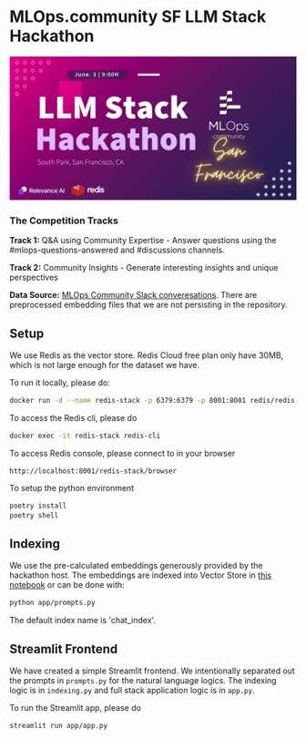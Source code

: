 # MLOps.community SF LLM Stack Hackathon

![hackathon](./assets/events.png)

### The Competition Tracks

**​Track 1:** Q&A using Community Expertise - Answer questions using the #mlops-questions-answered and #discussions channels.

**​Track 2:** Community Insights - Generate interesting insights and unique perspectives

**Data Source:** [MLOps Community Slack converesations](https://drive.google.com/drive/folders/1FCuU2j8yI7hXsZL8Ls_fgJwUn7-Dx_VV). There are preprocessed embedding files that we are not persisting in the repository.

## Setup

We use Redis as the vector store. Redis Cloud free plan only have 30MB, which is not large enough for the dataset we have.

To run it locally, please do:
```bash
docker run -d --name redis-stack -p 6379:6379 -p 8001:8001 redis/redis-stack:latest
```

To access the Redis cli, please do
```bash
docker exec -it redis-stack redis-cli
``` 

To access Redis console, please connect to in your browser
```
http://localhost:8001/redis-stack/browser
```

To setup the python environment
```bash
poetry install
poetry shell
```

## Indexing

We use the pre-calculated embeddings generously provided by the hackathon host. The embeddings are indexed into Vector Store in [this notebook](./notebooks/0.0.1-sample-LLM-Stack-Hackathon-Starter.ipynb) or can be done with:

```bash
python app/prompts.py
```

The default index name is 'chat_index'.

## Streamlit Frontend

We have created a simple Streamlit frontend. We intentionally separated out the prompts in `prompts.py` for the natural language logics. The indexing logic is in `indexing.py` and full stack application logic is in `app.py`.


To run the Streamlit app, please do

```bash
streamlit run app/app.py
```
